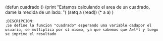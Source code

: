 (defun cuadrado ()
	(print "Estamos calculando el area de un cuadrado, dame la medida de un lado: ")
	(setq a (read))
	(* a a)
)


	;DESCRIPCION:
	;Se define la funcion "cuadrado" esperando una variable dadapor el usuario, se multiplica por sí mismo, ya que sabemos que A=l*l y luego se imprime el resultado